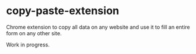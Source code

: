 # copy-paste-extension

Chrome extension to copy all data on any website and use it to fill an entire form on any other site.

Work in progress.
